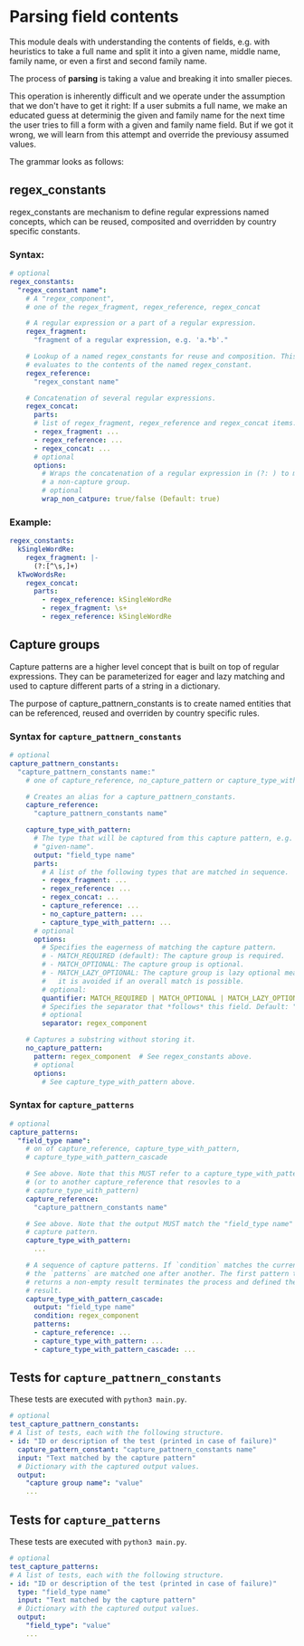 # Parsing field contents

This module deals with understanding the contents of fields, e.g. with
heuristics to take a full name and split it into a given name, middle name,
family name, or even a first and second family name.

The process of **parsing** is taking a value and breaking it into smaller
pieces.

This operation is inherently difficult and we operate under the assumption that
we don't have to get it right: If a user submits a full name, we make an
educated guess at determinig the given and family name for the next time the
user tries to fill a form with a given and family name field. But if we got it
wrong, we will learn from this attempt and override the previousy assumed
values.

The grammar looks as follows:

## regex_constants

regex_constants are mechanism to define regular expressions named concepts,
which can be reused, composited and overridden by country specific constants.

### Syntax:
```yaml
# optional
regex_constants:
  "regex_constant name":
    # A "regex_component",
    # one of the regex_fragment, regex_reference, regex_concat

    # A regular expression or a part of a regular expression.
    regex_fragment:
      "fragment of a regular expression, e.g. 'a.*b'."

    # Lookup of a named regex_constants for reuse and composition. This
    # evaluates to the contents of the named regex_constant.
    regex_reference:
      "regex_constant name"

    # Concatenation of several regular expressions.
    regex_concat:
      parts:
      # list of regex_fragment, regex_reference and regex_concat items.
      - regex_fragment: ...
      - regex_reference: ...
      - regex_concat: ...
      # optional
      options:
        # Wraps the concatenation of a regular expression in (?: ) to make it
        # a non-capture group.
        # optional
        wrap_non_catpure: true/false (Default: true)
```

### Example:
```yaml
regex_constants:
  kSingleWordRe:
    regex_fragment: |-
      (?:[^\s,]+)
  kTwoWordsRe:
    regex_concat:
      parts:
        - regex_reference: kSingleWordRe
        - regex_fragment: \s+
        - regex_reference: kSingleWordRe
```

## Capture groups

Capture patterns are a higher level concept that is built on top of regular
expressions. They can be parameterized for eager and lazy matching and used to
capture different parts of a string in a dictionary.

The purpose of capture_pattnern_constants is to create named entities that can
be referenced, reused and overriden by country specific rules.

### Syntax for `capture_pattnern_constants`
```yaml
# optional
capture_pattnern_constants:
  "capture_pattnern_constants name:"
    # one of capture_reference, no_capture_pattern or capture_type_with_pattern.

    # Creates an alias for a capture_pattnern_constants.
    capture_reference:
      "capture_pattnern_constants name"

    capture_type_with_pattern:
      # The type that will be captured from this capture pattern, e.g.
      # "given-name".
      output: "field_type name"
      parts:
        # A list of the following types that are matched in sequence.
        - regex_fragment: ...
        - regex_reference: ...
        - regex_concat: ...
        - capture_reference: ...
        - no_capture_pattern: ...
        - capture_type_with_pattern: ...
      # optional
      options:
        # Specifies the eagerness of matching the capture pattern.
        # - MATCH_REQUIRED (default): The capture group is required.
        # - MATCH_OPTIONAL: The capture group is optional.
        # - MATCH_LAZY_OPTIONAL: The capture group is lazy optional meaning that
        #   it is avoided if an overall match is possible.
        # optional:
        quantifier: MATCH_REQUIRED | MATCH_OPTIONAL | MATCH_LAZY_OPTIONAL
        # Specifies the separator that *follows* this field. Default: ",|\s+|$"
        # optional
        separator: regex_component

    # Captures a substring without storing it.
    no_capture_pattern:
      pattern: regex_component  # See regex_constants above.
      # optional
      options:
        # See capture_type_with_pattern above.
```

### Syntax for `capture_patterns`

```yaml
# optional
capture_patterns:
  "field_type name":
    # on of capture_reference, capture_type_with_pattern,
    # capture_type_with_pattern_cascade

    # See above. Note that this MUST refer to a capture_type_with_pattern
    # (or to another capture_reference that resovles to a
    # capture_type_with_pattern)
    capture_reference:
      "capture_pattnern_constants name"

    # See above. Note that the output MUST match the "field_type name" of this
    # capture pattern.
    capture_type_with_pattern:
      ...

    # A sequence of capture patterns. If `condition` matches the current string
    # the `patterns` are matched one after another. The first pattern that
    # returns a non-empty result terminates the process and defined the final
    # result.
    capture_type_with_pattern_cascade:
      output: "field_type name"
      condition: regex_component
      patterns:
      - capture_reference: ...
      - capture_type_with_pattern: ...
      - capture_type_with_pattern_cascade: ...
```

## Tests for `capture_pattnern_constants`
These tests are executed with `python3 main.py`.

```yaml
# optional
test_capture_pattnern_constants:
# A list of tests, each with the following structure.
- id: "ID or description of the test (printed in case of failure)"
  capture_pattern_constant: "capture_pattnern_constants name"
  input: "Text matched by the capture pattern"
  # Dictionary with the captured output values.
  output:
    "capture group name": "value"
    ...
```

## Tests for `capture_patterns`
These tests are executed with `python3 main.py`.

```yaml
# optional
test_capture_patterns:
# A list of tests, each with the following structure.
- id: "ID or description of the test (printed in case of failure)"
  type: "field_type name"
  input: "Text matched by the capture pattern"
  # Dictionary with the captured output values.
  output:
    "field_type": "value"
    ...
```